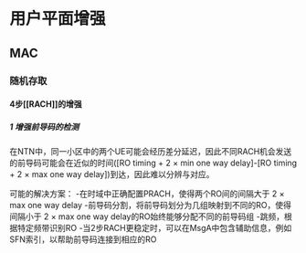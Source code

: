 # 用户平面增强
## MAC
### 随机存取
#### 4步[[RACH]]的增强
##### 1 增强前导码的检测

在NTN中，同一小区中的两个UE可能会经历差分延迟，因此不同RACH机会发送的前导码可能会在近似的时间([RO timing + 2 × min one way delay]-[RO timing + 2 × max one way delay])到达，因此难以分辨与对应。

可能的解决方案：
-在时域中正确配置PRACH，使得两个RO间的间隔大于 2 × max one way delay
-前导码分割，将前导码划分为几组映射到不同的RO，使得间隔小于 2 × max one way delay的RO始终能够分配不同的前导码组
-跳频，根据特定频带识别RO
-当2步RACH更稳定时，可以在MsgA中包含辅助信息，例如SFN索引，以帮助前导码连接到相应的RO



